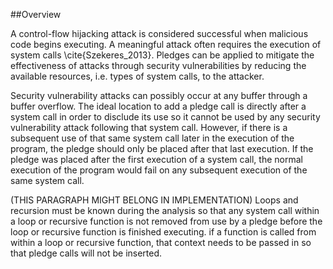 ##Overview

A control-flow hijacking attack is considered successful when malicious code begins executing. A meaningful attack often requires the execution of system calls \cite{Szekeres_2013}. Pledges can be applied to mitigate the effectiveness of attacks through security vulnerabilities by reducing the available resources, i.e. types of system calls, to the attacker.

Security vulnerability attacks can possibly occur at any buffer through a buffer overflow.  The ideal location to add a pledge call is directly after a system call in order to disclude its use so it cannot be used by any security vulnerability attack following that system call. However, if there is a subsequent use of that same system call later in the execution of the program, the pledge should only be placed after that last execution. If the pledge was placed after the first execution of a system call, the normal execution of the program would fail on any subsequent execution of the same system call.

(THIS PARAGRAPH MIGHT BELONG IN IMPLEMENTATION) Loops and recursion must be known during the analysis so that any system call within a loop or recursive function is not removed from use by a pledge before the loop or recursive function is finished executing. if a function is called from within a loop or recursive function, that context needs to be passed in so that pledge calls will not be inserted.

